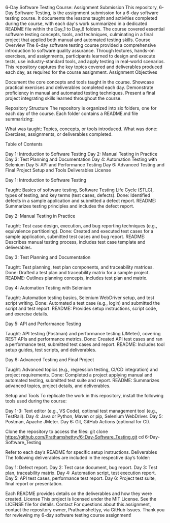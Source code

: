 6-Day Software Testing Course: Assignment Submission
This repository, 6-Day Software Testing, is the assignment submission for a 6-day software testing course. It documents the lessons taught and activities completed during the course, with each day's work summarized in a dedicated README file within the Day_1 to Day_6 folders. The course covered essential software testing concepts, tools, and techniques, culminating in a final project that applied both manual and automated testing skills.
Course Overview
The 6-day software testing course provided a comprehensive introduction to software quality assurance. Through lectures, hands-on exercises, and assignments, participants learned to design and execute tests, use industry-standard tools, and apply testing in real-world scenarios. This repository captures the key topics covered and deliverables produced each day, as required for the course assignment.
Assignment Objectives

Document the core concepts and tools taught in the course.
Showcase practical exercises and deliverables completed each day.
Demonstrate proficiency in manual and automated testing techniques.
Present a final project integrating skills learned throughout the course.

Repository Structure
The repository is organized into six folders, one for each day of the course. Each folder contains a README.md file summarizing:

What was taught: Topics, concepts, or tools introduced.
What was done: Exercises, assignments, or deliverables completed.

Table of Contents

Day 1: Introduction to Software Testing
Day 2: Manual Testing in Practice
Day 3: Test Planning and Documentation
Day 4: Automation Testing with Selenium
Day 5: API and Performance Testing
Day 6: Advanced Testing and Final Project
Setup and Tools
Deliverables
License

Day 1: Introduction to Software Testing

Taught: Basics of software testing, Software Testing Life Cycle (STLC), types of testing, and key terms (test cases, defects).
Done: Identified defects in a sample application and submitted a defect report.
README: Summarizes testing principles and includes the defect report.

Day 2: Manual Testing in Practice

Taught: Test case design, execution, and bug reporting techniques (e.g., equivalence partitioning).
Done: Created and executed test cases for a sample application, submitted test cases and bug report.
README: Describes manual testing process, includes test case template and deliverables.

Day 3: Test Planning and Documentation

Taught: Test planning, test plan components, and traceability matrices.
Done: Drafted a test plan and traceability matrix for a sample project.
README: Outlines planning concepts, includes test plan and matrix.

Day 4: Automation Testing with Selenium

Taught: Automation testing basics, Selenium WebDriver setup, and test script writing.
Done: Automated a test case (e.g., login) and submitted the script and test report.
README: Provides setup instructions, script code, and exercise details.

Day 5: API and Performance Testing

Taught: API testing (Postman) and performance testing (JMeter), covering REST APIs and performance metrics.
Done: Created API test cases and ran a performance test, submitted test cases and report.
README: Includes tool setup guides, test scripts, and deliverables.

Day 6: Advanced Testing and Final Project

Taught: Advanced topics (e.g., regression testing, CI/CD integration) and project requirements.
Done: Completed a project applying manual and automated testing, submitted test suite and report.
README: Summarizes advanced topics, project details, and deliverables.

Setup and Tools
To replicate the work in this repository, install the following tools used during the course:

Day 1-3: Text editor (e.g., VS Code), optional test management tool (e.g., TestRail).
Day 4: Java or Python, Maven or pip, Selenium WebDriver.
Day 5: Postman, Apache JMeter.
Day 6: Git, GitHub Actions (optional for CI).

Clone the repository to access the files:
git clone https://github.com/Prathamshettyy/6-Day-Software_Testing.git
cd 6-Day-Software_Testing

Refer to each day’s README for specific setup instructions.
Deliverables
The following deliverables are included in the respective day’s folder:

Day 1: Defect report.
Day 2: Test case document, bug report.
Day 3: Test plan, traceability matrix.
Day 4: Automation script, test execution report.
Day 5: API test cases, performance test report.
Day 6: Project test suite, final report or presentation.

Each README provides details on the deliverables and how they were created.
License
This project is licensed under the MIT License. See the LICENSE file for details.
Contact
For questions about this assignment, contact the repository owner, Prathamshettyy, via GitHub Issues.
Thank you for reviewing my 6-day software testing course assignment!
